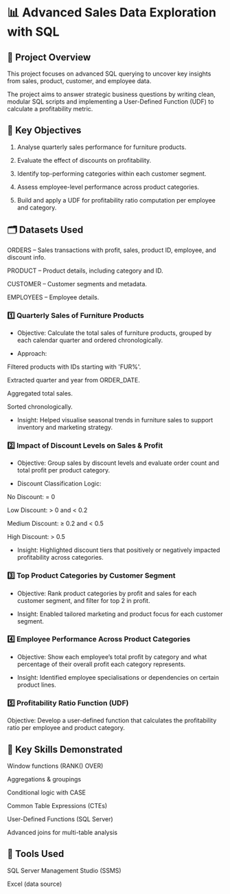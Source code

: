 # 📊 Advanced Sales Data Exploration with SQL

## 🧭 Project Overview

This project focuses on advanced SQL querying to uncover key insights from sales, product, customer, and employee data. 

The project aims to answer strategic business questions by writing clean, modular SQL scripts and implementing a User-Defined Function (UDF) to calculate a profitability metric.

## 🎯 Key Objectives

1. Analyse quarterly sales performance for furniture products.

2. Evaluate the effect of discounts on profitability.

3. Identify top-performing categories within each customer segment.

4. Assess employee-level performance across product categories.

5. Build and apply a UDF for profitability ratio computation per employee and category.

## 🗂️ Datasets Used

ORDERS – Sales transactions with profit, sales, product ID, employee, and discount info.

PRODUCT – Product details, including category and ID.

CUSTOMER – Customer segments and metadata.

EMPLOYEES – Employee details.

### 1️⃣ Quarterly Sales of Furniture Products

- Objective: Calculate the total sales of furniture products, grouped by each calendar quarter and ordered chronologically.

- Approach:

Filtered products with IDs starting with 'FUR%'.

Extracted quarter and year from ORDER_DATE.

Aggregated total sales.

Sorted chronologically.

- Insight: Helped visualise seasonal trends in furniture sales to support inventory and marketing strategy.

### 2️⃣ Impact of Discount Levels on Sales & Profit

- Objective: Group sales by discount levels and evaluate order count and total profit per product category.

- Discount Classification Logic:

No Discount: = 0

Low Discount: > 0 and < 0.2

Medium Discount: ≥ 0.2 and < 0.5

High Discount: > 0.5

- Insight: Highlighted discount tiers that positively or negatively impacted profitability across categories.

### 3️⃣ Top Product Categories by Customer Segment

- Objective: Rank product categories by profit and sales for each customer segment, and filter for top 2 in profit.

- Insight: Enabled tailored marketing and product focus for each customer segment.

### 4️⃣ Employee Performance Across Product Categories

- Objective: Show each employee’s total profit by category and what percentage of their overall profit each category represents.

- Insight: Identified employee specialisations or dependencies on certain product lines.

### 5️⃣ Profitability Ratio Function (UDF)

Objective: Develop a user-defined function that calculates the profitability ratio per employee and product category.

## 🧠 Key Skills Demonstrated

Window functions (RANK() OVER)

Aggregations & groupings

Conditional logic with CASE

Common Table Expressions (CTEs)

User-Defined Functions (SQL Server)

Advanced joins for multi-table analysis

## 🧰 Tools Used
SQL Server Management Studio (SSMS)

Excel (data source)

